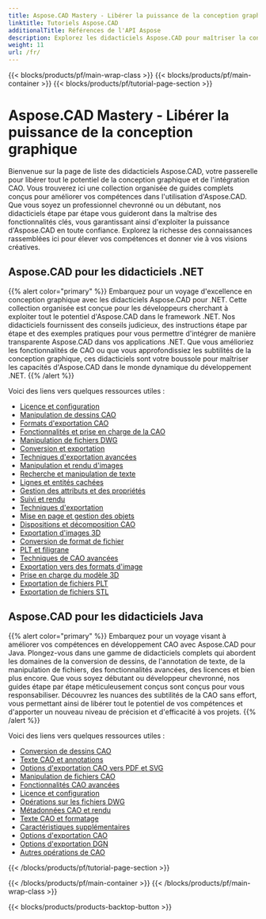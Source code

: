 ```yaml
---
title: Aspose.CAD Mastery - Libérer la puissance de la conception graphique
linktitle: Tutoriels Aspose.CAD
additionalTitle: Références de l'API Aspose
description: Explorez les didacticiels Aspose.CAD pour maîtriser la conception graphique. Améliorez vos compétences grâce à des guides étape par étape sur l'intégration de la CAO et libérez votre potentiel créatif.
weight: 11
url: /fr/
---
```


{{< blocks/products/pf/main-wrap-class >}}
{{< blocks/products/pf/main-container >}}
{{< blocks/products/pf/tutorial-page-section >}}

# Aspose.CAD Mastery - Libérer la puissance de la conception graphique


Bienvenue sur la page de liste des didacticiels Aspose.CAD, votre passerelle pour libérer tout le potentiel de la conception graphique et de l'intégration CAO. Vous trouverez ici une collection organisée de guides complets conçus pour améliorer vos compétences dans l'utilisation d'Aspose.CAD. Que vous soyez un professionnel chevronné ou un débutant, nos didacticiels étape par étape vous guideront dans la maîtrise des fonctionnalités clés, vous garantissant ainsi d'exploiter la puissance d'Aspose.CAD en toute confiance. Explorez la richesse des connaissances rassemblées ici pour élever vos compétences et donner vie à vos visions créatives.

## Aspose.CAD pour les didacticiels .NET
{{% alert color="primary" %}}
Embarquez pour un voyage d'excellence en conception graphique avec les didacticiels Aspose.CAD pour .NET. Cette collection organisée est conçue pour les développeurs cherchant à exploiter tout le potentiel d'Aspose.CAD dans le framework .NET. Nos didacticiels fournissent des conseils judicieux, des instructions étape par étape et des exemples pratiques pour vous permettre d'intégrer de manière transparente Aspose.CAD dans vos applications .NET. Que vous amélioriez les fonctionnalités de CAO ou que vous approfondissiez les subtilités de la conception graphique, ces didacticiels sont votre boussole pour maîtriser les capacités d'Aspose.CAD dans le monde dynamique du développement .NET.
{{% /alert %}}

Voici des liens vers quelques ressources utiles :
 
- [Licence et configuration](./net/licensing-and-configuration/)
- [Manipulation de dessins CAO](./net/cad-drawing-manipulation/)
- [Formats d'exportation CAO](./net/cad-export-formats/)
- [Fonctionnalités et prise en charge de la CAO](./net/cad-features-and-support/)
- [Manipulation de fichiers DWG](./net/dwg-file-manipulation/)
- [Conversion et exportation](./net/conversion-and-export/)
- [Techniques d'exportation avancées](./net/advanced-export-techniques/)
- [Manipulation et rendu d'images](./net/image-manipulation-and-rendering/)
- [Recherche et manipulation de texte](./net/text-search-and-manipulation/)
- [Lignes et entités cachées](./net/hidden-lines-and-entities/)
- [Gestion des attributs et des propriétés](./net/attribute-and-property-management/)
- [Suivi et rendu](./net/tracking-and-rendering/)
- [Techniques d'exportation](./net/export-techniques/)
- [Mise en page et gestion des objets](./net/layout-and-object-handling/)
- [Dispositions et décomposition CAO](./net/cad-layouts-and-decomposition/)
- [Exportation d'images 3D](./net/3d-image-export/)
- [Conversion de format de fichier](./net/file-format-conversion/)
- [PLT et filigrane](./net/plt-and-watermarking/)
- [Techniques de CAO avancées](./net/advanced-cad-techniques/)
- [Exportation vers des formats d'image](./net/exporting-to-image-formats/)
- [Prise en charge du modèle 3D](./net/3d-model-support/)
- [Exportation de fichiers PLT](./net/exporting-plt-files/)
- [Exportation de fichiers STL](./net/stl-file-export/)


## Aspose.CAD pour les didacticiels Java
{{% alert color="primary" %}}
Embarquez pour un voyage visant à améliorer vos compétences en développement CAO avec Aspose.CAD pour Java. Plongez-vous dans une gamme de didacticiels complets qui abordent les domaines de la conversion de dessins, de l'annotation de texte, de la manipulation de fichiers, des fonctionnalités avancées, des licences et bien plus encore. Que vous soyez débutant ou développeur chevronné, nos guides étape par étape méticuleusement conçus sont conçus pour vous responsabiliser. Découvrez les nuances des subtilités de la CAO sans effort, vous permettant ainsi de libérer tout le potentiel de vos compétences et d'apporter un nouveau niveau de précision et d'efficacité à vos projets.
{{% /alert %}}

Voici des liens vers quelques ressources utiles :
 
- [Conversion de dessins CAO](./java/cad-drawing-conversion/)
- [Texte CAO et annotations](./java/cad-text-and-annotation/)
- [Options d'exportation CAO vers PDF et SVG](./java/cad-to-pdf-and-svg-export-options/)
- [Manipulation de fichiers CAO](./java/cad-file-manipulation/)
- [Fonctionnalités CAO avancées](./java/advanced-cad-features/)
- [Licence et configuration](./java/licensing-and-configuration/)
- [Opérations sur les fichiers DWG](./java/dwg-file-operations/)
- [Métadonnées CAO et rendu](./java/cad-meta-data-and-rendering/)
- [Texte CAO et formatage](./java/cad-text-and-formatting/)
- [Caractéristiques supplémentaires](./java/additional-features/)
- [Options d'exportation CAO](./java/cad-export-options/)
- [Options d'exportation DGN](./java/dgn-export-options/)
- [Autres opérations de CAO](./java/other-cad-operations/)




{{< /blocks/products/pf/tutorial-page-section >}}

{{< /blocks/products/pf/main-container >}}
{{< /blocks/products/pf/main-wrap-class >}}

{{< blocks/products/products-backtop-button >}}
